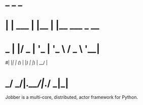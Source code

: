 #     _       _     _               
#    | | ___ | |__ | |__   ___ _ __ 
# _  | |/ _ \| '_ \| '_ \ / _ \ '__|
#| |_| | (_) | |_) | |_) |  __/ |   
# \___/ \___/|_.__/|_.__/ \___|_|                                      

Jobber is a multi-core, distributed, actor framework for Python.
